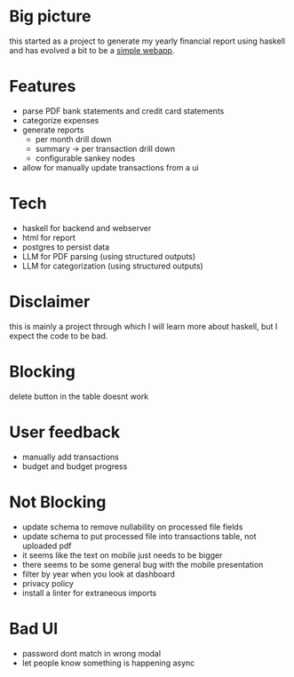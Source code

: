 # Big picture

this started as a project to generate my yearly financial report using haskell
and has evolved a bit to be a [simple webapp](https://myfinancereport.com/).

# Features

- parse PDF bank statements and credit card statements
- categorize expenses
- generate reports
  - per month drill down
  - summary -> per transaction drill down
  - configurable sankey nodes
- allow for manually update transactions from a ui

# Tech

- haskell for backend and webserver
- html for report
- postgres to persist data
- LLM for PDF parsing (using structured outputs)
- LLM for categorization (using structured outputs)

# Disclaimer

this is mainly a project through which I will learn more about haskell, but I expect the code to be bad.

# Blocking

delete button in the table doesnt work

# User feedback

- manually add transactions
- budget and budget progress

# Not Blocking

- update schema to remove nullability on processed file fields
- update schema to put processed file into transactions table, not uploaded pdf
- it seems like the text on mobile just needs to be bigger
- there seems to be some general bug with the mobile presentation
- filter by year when you look at dashboard
- privacy policy
- install a linter for extraneous imports

# Bad UI

- password dont match in wrong modal
- let people know something is happening async
